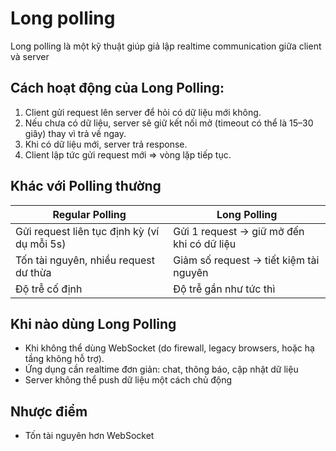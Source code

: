 # Long polling

Long polling là một kỹ thuật giúp giả lập realtime communication giữa client và server

## Cách hoạt động của Long Polling:

1. Client gửi request lên server để hỏi có dữ liệu mới không.
2. Nếu chưa có dữ liệu, server sẽ giữ kết nối mở (timeout có thể là 15–30 giây) thay vì trả về ngay.
3. Khi có dữ liệu mới, server trả response.
4. Client lập tức gửi request mới => vòng lặp tiếp tục.

## Khác với Polling thường

| Regular Polling                             | Long Polling                              |
| ------------------------------------------- | ----------------------------------------- |
| Gửi request liên tục định kỳ (ví dụ mỗi 5s) | Gửi 1 request → giữ mở đến khi có dữ liệu |
| Tốn tài nguyên, nhiều request dư thừa       | Giảm số request → tiết kiệm tài nguyên    |
| Độ trễ cố định                              | Độ trễ gần như tức thì                    |

## Khi nào dùng Long Polling

- Khi không thể dùng WebSocket (do firewall, legacy browsers, hoặc hạ tầng không hỗ trợ).
- Ứng dụng cần realtime đơn giản: chat, thông báo, cập nhật dữ liệu
- Server không thể push dữ liệu một cách chủ động

## Nhược điểm

- Tốn tài nguyên hơn WebSocket
